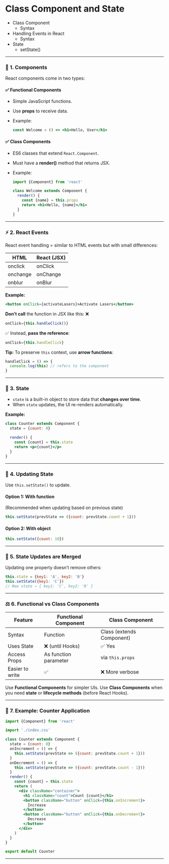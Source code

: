 # Class Component and State

- Class Component
  - Syntax
- Handling Events in React
  - Syntax
- State
  - setState()

---

### 🧩 **1. Components**

React components come in two types:

#### ✅ **Functional Components**

- Simple JavaScript functions.
- Use **props** to receive data.
- Example:

  ```jsx
  const Welcome = () => <h1>Hello, User</h1>
  ```

#### ✅ **Class Components**

- ES6 classes that extend `React.Component`.
- Must have a **render()** method that returns JSX.
- Example:

  ```jsx
  import {Component} from 'react'

  class Welcome extends Component {
    render() {
      const {name} = this.props
      return <h1>Hello, {name}</h1>
    }
  }
  ```

---

### ⚡ **2. React Events**

React event handling = similar to HTML events but with small differences:

| HTML     | React (JSX) |
| -------- | ----------- |
| onclick  | onClick     |
| onchange | onChange    |
| onblur   | onBlur      |

**Example:**

```jsx
<button onClick={activateLasers}>Activate Lasers</button>
```

**Don’t call** the function in JSX like this: ❌

```jsx
onClick={this.handleClick()}
```

✅ Instead, **pass the reference**:

```jsx
onClick={this.handleClick}
```

**Tip:** To preserve `this` context, use **arrow functions**:

```jsx
handleClick = () => {
  console.log(this) // refers to the component
}
```

---

### 🔁 **3. State**

- `state` is a built-in object to store data that **changes over time**.
- When `state` updates, the UI re-renders automatically.

**Example:**

```jsx
class Counter extends Component {
  state = {count: 0}

  render() {
    const {count} = this.state
    return <p>{count}</p>
  }
}
```

---

### 🔄 **4. Updating State**

Use `this.setState()` to update.

#### Option 1: With function

(Recommended when updating based on previous state)

```jsx
this.setState(prevState => ({count: prevState.count + 1}))
```

#### Option 2: With object

```jsx
this.setState({count: 10})
```

---

### 🧠 **5. State Updates are Merged**

Updating one property doesn’t remove others:

```jsx
this.state = {key1: 'A', key2: 'B'}
this.setState({key1: 'C'})
// New state → { key1: 'C', key2: 'B' }
```

---

### ⚖️ **6. Functional vs Class Components**

| Feature         | Functional Component  | Class Component           |
| --------------- | --------------------- | ------------------------- |
| Syntax          | Function              | Class (extends Component) |
| Uses State      | ❌ (until Hooks)      | ✅ Yes                    |
| Access Props    | As function parameter | via `this.props`          |
| Easier to write | ✅                    | ❌ More verbose           |

Use **Functional Components** for simpler UIs. Use **Class Components** when you
need **state** or **lifecycle methods** (before React Hooks).

---

### 🧮 **7. Example: Counter Application**

```jsx
import {Component} from 'react'

import './index.css'

class Counter extends Component {
  state = {count: 0}
  onIncrement = () => {
    this.setState(prevState => ({count: prevState.count + 1}))
  }
  onDecrement = () => {
    this.setState(prevState => ({count: prevState.count - 1}))
  }
  render() {
    const {count} = this.state
    return (
      <div className="container">
        <h1 className="count">Count {count}</h1>
        <button className="button" onClick={this.onIncrement}>
          Increase
        </button>
        <button className="button" onClick={this.onDecrement}>
          Decrease
        </button>
      </div>
    )
  }
}

export default Counter
```

---
